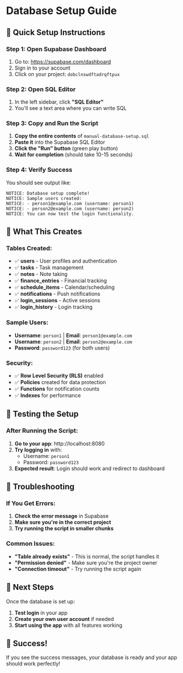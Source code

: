 # Database Setup Guide

## 🚀 Quick Setup Instructions

### Step 1: Open Supabase Dashboard
1. Go to: https://supabase.com/dashboard
2. Sign in to your account
3. Click on your project: `dobclnswdftadrqftpux`

### Step 2: Open SQL Editor
1. In the left sidebar, click **"SQL Editor"**
2. You'll see a text area where you can write SQL

### Step 3: Copy and Run the Script
1. **Copy the entire contents** of `manual-database-setup.sql`
2. **Paste it** into the Supabase SQL Editor
3. **Click the "Run" button** (green play button)
4. **Wait for completion** (should take 10-15 seconds)

### Step 4: Verify Success
You should see output like:
```
NOTICE: Database setup complete!
NOTICE: Sample users created:
NOTICE: - person1@example.com (username: person1)
NOTICE: - person2@example.com (username: person2)
NOTICE: You can now test the login functionality.
```

## 🎯 What This Creates

### Tables Created:
- ✅ **users** - User profiles and authentication
- ✅ **tasks** - Task management
- ✅ **notes** - Note taking
- ✅ **finance_entries** - Financial tracking
- ✅ **schedule_items** - Calendar/scheduling
- ✅ **notifications** - Push notifications
- ✅ **login_sessions** - Active sessions
- ✅ **login_history** - Login tracking

### Sample Users:
- **Username**: `person1` | **Email**: `person1@example.com`
- **Username**: `person2` | **Email**: `person2@example.com`
- **Password**: `password123` (for both users)

### Security:
- ✅ **Row Level Security (RLS)** enabled
- ✅ **Policies** created for data protection
- ✅ **Functions** for notification counts
- ✅ **Indexes** for performance

## 🧪 Testing the Setup

### After Running the Script:
1. **Go to your app**: http://localhost:8080
2. **Try logging in** with:
   - Username: `person1`
   - Password: `password123`
3. **Expected result**: Login should work and redirect to dashboard

## 🔧 Troubleshooting

### If You Get Errors:
1. **Check the error message** in Supabase
2. **Make sure you're in the correct project**
3. **Try running the script in smaller chunks**

### Common Issues:
- **"Table already exists"** - This is normal, the script handles it
- **"Permission denied"** - Make sure you're the project owner
- **"Connection timeout"** - Try running the script again

## 📱 Next Steps

Once the database is set up:
1. **Test login** in your app
2. **Create your own user account** if needed
3. **Start using the app** with all features working

## 🎉 Success!

If you see the success messages, your database is ready and your app should work perfectly!
